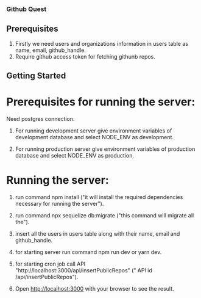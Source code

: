 ### Github Quest

## Prerequisites

1. Firstly we need users and organizations information in users table as name, email, github_handle.
2. Require github access token for fetching githunb repos.

## Getting Started

# Prerequisites for running the server:

Need postgres connection.

1. For running development server give environment variables of development database and select NODE_ENV as development.

2. For running production server give environment variables of production database and select NODE_ENV as production.

# Running the server:

1. run command npm install ("it will install the required dependencies necessary for running the server").

2. run command npx sequelize db:migrate ("this command will migrate all the").

3. insert all the users in users table along with their name, email and github_handle.

4. for starting server run command npm run dev or yarn dev.

5. for starting cron job call API "http://localhost:3000/api/insertPublicRepos" (" API id /api/insertPublicRepos").

6. Open [http://localhost:3000](http://localhost:3000) with your browser to see the result.